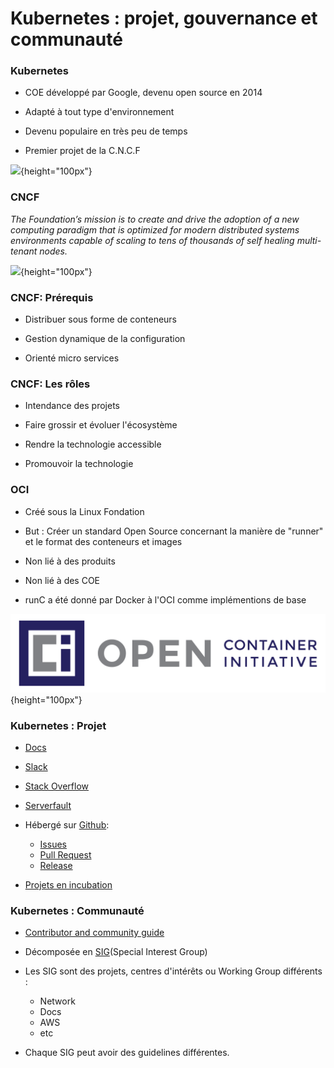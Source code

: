 # Kubernetes : projet, gouvernance et communauté

### Kubernetes

- COE développé par Google, devenu open source en 2014

- Adapté à tout type d'environnement

- Devenu populaire en très peu de temps

- Premier projet de la C.N.C.F

![](images/docker/k8s.png){height="100px"}

### CNCF

*The Foundation’s mission is to create and drive the adoption of a new computing paradigm that is optimized for modern distributed systems environments capable of scaling to tens of thousands of self healing multi-tenant nodes.*

![](images/docker/cncf.png){height="100px"}

### CNCF: Prérequis

- Distribuer sous forme de conteneurs

- Gestion dynamique de la configuration

- Orienté micro services

### CNCF: Les rôles

- Intendance des projets

- Faire grossir et évoluer l'écosystème

- Rendre la technologie accessible

- Promouvoir la technologie

### OCI

- Créé sous la Linux Fondation

- But : Créer un standard Open Source concernant la manière de "runner" et le format des conteneurs et images

- Non lié à des produits

- Non lié à des COE

- runC a été donné par Docker à l'OCI comme implémentions de base

![](images/docker/oci.png){height="100px"}

### Kubernetes : Projet

- [Docs](https://kubernetes.io)

- [Slack](http://slack.k8s.io/)

- [Stack Overflow](https://stackoverflow.com/questions/tagged/kubernetes)

- [Serverfault](https://stackoverflow.com/questions/taggeg/kubernetes)

- Hébergé sur [Github](https://github.com/kubernetes/kubernetes):
    - [Issues](https://github.com/kubernetes/kubernetes/issues)
    - [Pull Request](https://github.com/kubernetes/kubernetes/pulls)
    - [Release](https://github.com/kubernetes/kubernetes/releases)

- [Projets en incubation](https://github.com/kubernetes-incubator/)

### Kubernetes : Communauté

- [Contributor and community guide](https://github.com/kubernetes/community/blob/master/README.md#kubernetes-community)

- Décomposée en [SIG](https://github.com/kubernetes/community/blob/master/sig-list.md)(Special Interest Group)

- Les SIG sont des projets, centres d'intérêts ou Working Group différents :
    - Network
    - Docs
    - AWS
    - etc

- Chaque SIG peut avoir des guidelines différentes.